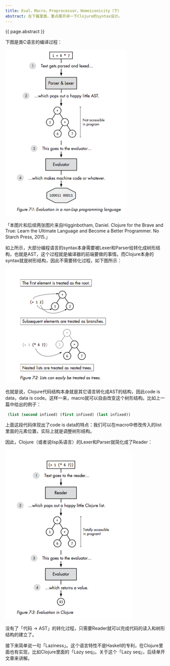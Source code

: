 ```yaml
---
title: Eval，Macro，Preprocessor，Homoiconicity（下）
abstract: 在下篇里面，重点展开讲一下Clojure的syntax设计。
---
```




{{ page.abstract }}

下图是类C语言的编译过程：

![](https://raw.githubusercontent.com/liweinan/blogpicbackup/master/data/ScreenSnapz1248.png)

「本图片和后续两张图片来自Higginbotham, Daniel. Clojure for the Brave and True: Learn the Ultimate Language and Become a Better Programmer. No Starch Press, 2015.」

如上所示，大部分编程语言的syntax本身需要被Lexer和Parser给转化成树形结构，也就是AST，这个过程就是编译器的前端要做的事情。而Clojure本身的syntax就是树形结构，因此不需要转化过程，如下图所示：

![](https://raw.githubusercontent.com/liweinan/blogpicbackup/master/data/ScreenSnapz1249.png)

也就是说，Clojure代码结构本身就是其它语言转化成AST的结构，因此code is data，data is code。这样一来，macro就可以自由改变这个树形结构。比如上一篇中给出的例子：

```clojure
 (list (second infixed) (first infixed) (last infixed))
```

上面这段代码体现出了code is data的特点：我们可以在macro中修改传入的list里面的元素位置，实际上就是调整树形结构。

因此，Clojure（或者说lisp系语言）的Lexer和Parser就简化成了Reader：

![](https://raw.githubusercontent.com/liweinan/blogpicbackup/master/data/ScreenSnapz1247.png)

没有了「代码 -> AST」的转化过程，只需要Reader就可以完成代码的读入和树形结构的建立了。

接下来简单说一句「Laziness」。这个语言特性不是Haskell的专利，在Clojure里面也有实现，比如Clojure里面的「Lazy seq」。关于这个「Lazy seq」，后续单开文章来讲解。






